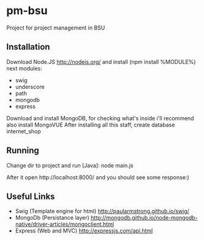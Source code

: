 pm-bsu
======

Project for project management in BSU

Installation
------------
Download Node.JS http://nodejs.org/ and install (npm install %MODULE%) next modules:
  * swig
  * underscore
  * path
  * mongodb
  * express

Download and install MongoDB, for checking what's inside i'll recommend also install MongoVUE
After installing all this staff, create database internet_shop

Running
-------

Change dir to project and run 
[Java]: node main.js

After it open http://localhost:8000/ and you should see some response:)

Useful Links
------------
  * Swig (Template engine for html) http://paularmstrong.github.io/swig/
  * MongoDb (Persistance layer) http://mongodb.github.io/node-mongodb-native/driver-articles/mongoclient.html
  * Express (Web and MVC) http://expressjs.com/api.html
